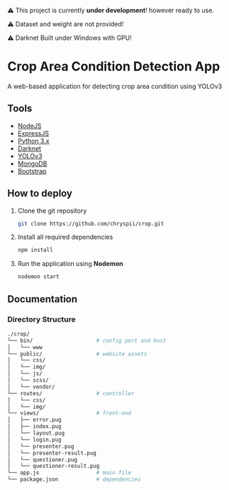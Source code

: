 :warning: This project is currently **under development**! however ready to use.

:warning: Dataset and weight are not provided!

:warning: Darknet Built under Windows with GPU!

# Crop Area Condition Detection App
A web-based application for detecting crop area condition using YOLOv3

## Tools
* [NodeJS](https://nodejs.org/)
* [ExpressJS](https://expressjs.com/)
* [Python 3.x](https://www.python.org/)
* [Darknet](https://github.com/AlexeyAB/darknet)
* [YOLOv3](https://pjreddie.com/darknet/yolo/)
* [MongoDB](https://www.mongodb.com/)
* [Bootstrap](https://getbootstrap.com/)

## How to deploy
1. Clone the git repository
    ```bash
    git clone https://github.com/chryspii/crop.git
    ```

2. Install all required dependencies
    ```bash
    npm install
    ```

3. Run the application using **Nodemon** 
    ```bash
    nodemon start
    ```

## Documentation
### Directory Structure
```bash
./crop/
└── bin/                    # config port and host
│   └── www
└── public/                 # website assets
│   └── css/
│   └── img/
│   └── js/
│   └── scss/
│   └── vendor/
└── routes/                 # controller
│   └── css/
│   └── img/
└── views/                  # front-end 
│   ├── error.pug
│   ├── index.pug
│   └── layout.pug
│   └── login.pug
│   └── presenter.pug
│   └── presenter-result.pug
│   └── questioner.pug
│   └── questioner-result.pug
└── app.js                  # main file
└── package.json            # dependencies
